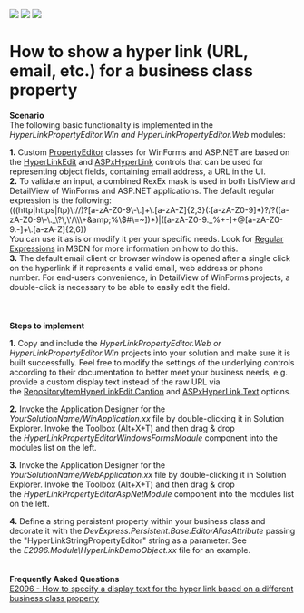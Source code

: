 <!-- default badges list -->
![](https://img.shields.io/endpoint?url=https://codecentral.devexpress.com/api/v1/VersionRange/128593398/18.1.3%2B)
[![](https://img.shields.io/badge/Open_in_DevExpress_Support_Center-FF7200?style=flat-square&logo=DevExpress&logoColor=white)](https://supportcenter.devexpress.com/ticket/details/E2096)
[![](https://img.shields.io/badge/📖_How_to_use_DevExpress_Examples-e9f6fc?style=flat-square)](https://docs.devexpress.com/GeneralInformation/403183)
<!-- default badges end -->
# How to show a hyper link (URL, email, etc.) for a business class property


<p><strong>Scenario<br></strong>The following basic functionality is implemented in the <em>HyperLinkPropertyEditor.Win and </em> <em>HyperLinkPropertyEditor.Web</em> modules:</p>
<p><strong>1.</strong> Custom <a href="https://documentation.devexpress.com/#eXpressAppFramework/CustomDocument113097">PropertyEditor</a> classes for WinForms and ASP.NET  are based on the <u><a href="http://documentation.devexpress.com/#WindowsForms/clsDevExpressXtraEditorsHyperLinkEdittopic">HyperLinkEdit</a></u> and <a href="http://documentation.devexpress.com/#AspNet/clsDevExpressWebASPxEditorsASPxHyperLinktopic">ASPxHyperLink</a>  controls that can be used for representing object fields, containing email address, a URL in the UI.<br> <strong>2.</strong> To validate an input, a combined RexEx mask is used in both ListView and DetailView of WinForms and ASP.NET applications. The default regular expression is the following:<br> (((http|https|ftp)\://)?[a-zA-Z0-9\-\.]+\.[a-zA-Z]{2,3}(:[a-zA-Z0-9]*)?/?([a-zA-Z0-9\-\._\?\,\'/\\\+&amp;amp;%\$#\=~])*)|([a-zA-Z0-9._%+-]+@[a-zA-Z0-9.-]+\.[a-zA-Z]{2,6})<br> You can use it as is or modify it per your specific needs. Look for <a href="http://msdn.microsoft.com/en-us/library/2k3te2cs%28VS.80%29.aspx"><u>Regular Expressions</u></a> in MSDN for more information on how to do this. <br> <strong>3.</strong> The default email client or browser window is opened after a single click on the hyperlink if it represents a valid email, web address or phone number. For end-users convenience, in DetailView of WinForms projects, a double-click is necessary to be able to easily edit the field.<br><br><br><br><strong>Steps to implement</strong></p>
<p><strong>1.</strong> Copy and include the <em>HyperLinkPropertyEditor.Web or </em> <em>HyperLinkPropertyEditor.Win</em> projects into your solution and make sure it is built successfully. Feel free to modify the settings of the underlying controls according to their documentation to better meet your business needs, e.g. provide a custom display text instead of the raw URL via the <a href="https://documentation.devexpress.com/WindowsForms/DevExpressXtraEditorsRepositoryRepositoryItemHyperLinkEdit_Captiontopic.aspx">RepositoryItemHyperLinkEdit.Caption</a> and <a href="https://documentation.devexpress.com/AspNet/DevExpressWebASPxHyperLink_Texttopic.aspx">ASPxHyperLink.Text</a> options.</p>
<p><strong>2.</strong> Invoke the Application Designer for the <em>YourSolutionName/WinApplication.xx</em> file by double-clicking it in Solution Explorer. Invoke the Toolbox (Alt+X+T) and then drag & drop the <em>HyperLinkPropertyEditorWindowsFormsModule</em> component into the modules list on the left.</p>
<p><strong>3.</strong> Invoke the Application Designer for the <em>YourSolutionName/WebApplication.xx</em> file by double-clicking it in Solution Explorer. Invoke the Toolbox (Alt+X+T) and then drag & drop the <em>HyperLinkPropertyEditorAspNetModule</em> component into the modules list on the left.</p>
<p>
<p><strong>4.</strong> Define a string persistent property within your business class and decorate it with the <em>DevExpress.Persistent.Base.EditorAliasAttribute</em> passing the "HyperLinkStringPropertyEditor" string as a parameter. See the <em>E2096.Module\HyperLinkDemoObject.xx</em> file for an example.<br><br><br><strong>Frequently Asked Questions</strong><br><a href="https://www.devexpress.com/Support/Center/p/T483344">E2096 - How to specify a display text for the hyper link based on a different business class property</a></p>

<br/>


